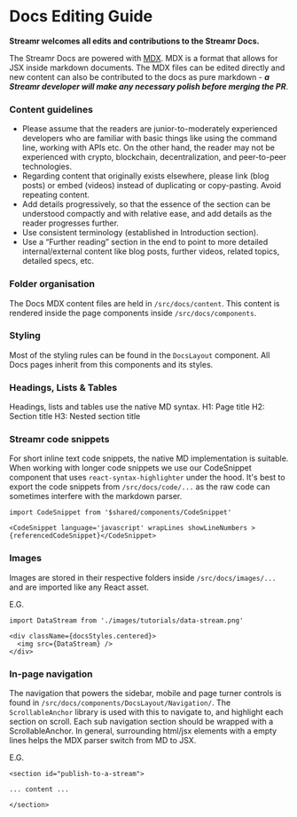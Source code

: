 # Docs Editing Guide
**Streamr welcomes all edits and contributions to the Streamr Docs.**

The Streamr Docs are powered with [MDX](https://github.com/mdx-js/mdx). MDX is a format that allows for JSX inside markdown documents. The MDX files can be edited directly and new content can also be contributed to the docs as pure markdown -  ***a Streamr developer will make any necessary polish before merging the PR***.

### Content guidelines

- Please assume that the readers are junior-to-moderately experienced developers who are familiar with basic things like using the command line, working with APIs etc. On the other hand, the reader may not be experienced with crypto, blockchain, decentralization, and peer-to-peer technologies.
- Regarding content that originally exists elsewhere, please link (blog posts) or embed (videos) instead of duplicating or copy-pasting. Avoid repeating content.
- Add details progressively, so that the essence of the section can be understood compactly and with relative ease, and add details as the reader progresses further.
- Use consistent terminology (established in Introduction section).
- Use a “Further reading” section in the end to point to more detailed internal/external content like blog posts, further videos, related topics, detailed specs, etc.

### Folder organisation
The Docs MDX content files are held in `/src/docs/content`. This content is rendered inside the page components inside `/src/docs/components`.

### Styling
Most of the styling rules can be found in the `DocsLayout` component. All Docs pages inherit from this components and its styles. 

### Headings, Lists & Tables
Headings, lists and tables use the native MD syntax.
H1: Page title
H2: Section title
H3: Nested section title 

### Streamr code snippets
For short inline text code snippets, the native MD implementation is suitable. When working with longer code snippets we use our CodeSnippet component that uses `react-syntax-highlighter` under the hood. It's best to export the code snippets from `/src/docs/code/...` as the raw code can sometimes interfere with the markdown parser. 

```
import CodeSnippet from '$shared/components/CodeSnippet'

<CodeSnippet language='javascript' wrapLines showLineNumbers >{referencedCodeSnippet}</CodeSnippet> 

```

### Images
Images are stored in their respective folders inside `/src/docs/images/...` and are imported like any React asset. 

E.G. 

```
import DataStream from './images/tutorials/data-stream.png'

<div className={docsStyles.centered}>
  <img src={DataStream} />
</div>
```

### In-page navigation
The navigation that powers the sidebar, mobile and page turner controls is found in `/src/docs/components/DocsLayout/Navigation/`. The `ScrollableAnchor` library is used with this to navigate to, and highlight each section on scroll. Each sub navigation section should be wrapped with a ScrollableAnchor. In general, surrounding html/jsx elements with a empty lines helps the MDX parser switch from MD to JSX.

E.G.

```
<section id="publish-to-a-stream">

... content ... 

</section>
```
